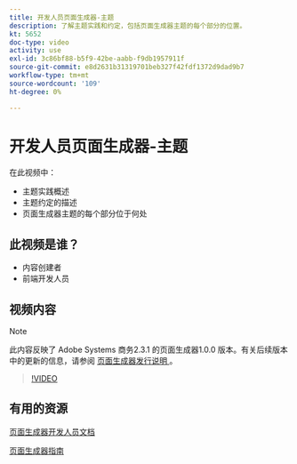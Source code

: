 ```yaml
---
title: 开发人员页面生成器-主题
description: 了解主题实践和约定，包括页面生成器主题的每个部分的位置。
kt: 5652
doc-type: video
activity: use
exl-id: 3c86bf88-b5f9-42be-aabb-f9db1957911f
source-git-commit: e8d2631b31319701beb327f42fdf1372d9dad9b7
workflow-type: tm+mt
source-wordcount: '109'
ht-degree: 0%

---
```


# 开发人员页面生成器-主题

在此视频中：

- 主题实践概述
- 主题约定的描述
- 页面生成器主题的每个部分位于何处

## 此视频是谁？

- 内容创建者
- 前端开发人员

## 视频内容

>[!NOTE]
>
>此内容反映了 Adobe Systems 商务2.3.1 的页面生成器1.0.0 版本。有关后续版本中的更新的信息，请参阅 [ 页面生成器发行说明 ](https://experienceleague.adobe.com/docs/commerce-admin/page-builder/release-notes.html) 。

>[!VIDEO](https://video.tv.adobe.com/v/35711?quality=12&learn=on)

## 有用的资源

[页面生成器开发人员文档](https://developer.adobe.com/commerce/frontend-core/page-builder/)

[页面生成器指南](https://experienceleague.adobe.com/docs/commerce-admin/page-builder/introduction.html)
